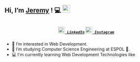 ## Hi, I’m <a href="#">Jeremy</a> ! 💻 <img src="https://media.giphy.com/media/hvRJCLFzcasrR4ia7z/giphy.gif" width="25px">


<h5 align="center">
  <code>
    <a href="https://www.linkedin.com/in/jeremy-ramirez-galeotti-0611ba20b/" title="LinkedIn Profile"><img width="22" src="https://github.com/zumrudu-anka/zumrudu-anka/blob/master/images/linkedin.svg"> LinkedIn</a></code>
  <code><a href="https://www.instagram.com/jererami21/" title="Instagram Profile"><img width="22" src="https://github.com/zumrudu-anka/zumrudu-anka/blob/master/images/instagram.svg"> Instagram</a></code>
</h5>

- 👀 I’m interested in Web Development.
- 🌱 I’m studying Computer Science Engineering at ESPOL 🐢.
- 💻 I'm currently learning Web Development Technologies like 


